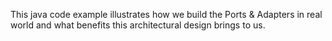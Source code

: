 This java code example illustrates how we build the Ports & Adapters in real world and what benefits this architectural design brings to us.
